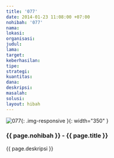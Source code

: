 ```yaml
---
title: '077'
date: 2014-01-23 11:08:00 +07:00
nohibah: '077'
nama:
lokasi:
organisasi:
judul:
lama:
target:
keberhasilan:
tipe:
strategi:
kuantitas:
dana:
deskripsi:
masalah:
solusi:
layout: hibah
---
```


![077](/static/img/hibahcms/077.png){: .img-responsive }{: width="350" }

### {{ page.nohibah }} - {{ page.title }}

{{ page.deskripsi }}
